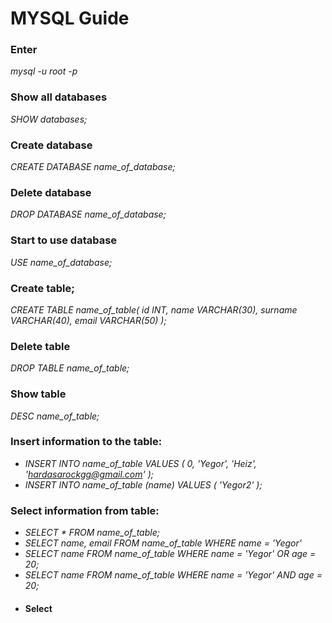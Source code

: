 # MYSQL Guide

### Enter
*mysql -u root -p*

### Show all databases
*SHOW databases;*

### Create database
*CREATE DATABASE name_of_database;*

### Delete database
*DROP DATABASE name_of_database;*

### Start to use database
*USE name_of_database;*

### Create table;
*CREATE TABLE name_of_table(
  id INT,
  name VARCHAR(30),
  surname VARCHAR(40),
  email VARCHAR(50)
  );*

### Delete table
*DROP TABLE name_of_table;*

### Show table
*DESC name_of_table;*

### Insert information to the table:
* *INSERT INTO name_of_table VALUES (
  0, 'Yegor', 'Heiz', 'hardasarockgg@gmail.com'
  );*
* *INSERT INTO name_of_table (name) VALUES (
  'Yegor2'
  );*

### Select information from table:
* *SELECT * FROM name_of_table;*
* *SELECT name, email FROM name_of_table WHERE name = 'Yegor'*
* *SELECT name FROM name_of_table WHERE name = 'Yegor' OR age = 20;*
* *SELECT name FROM name_of_table WHERE name = 'Yegor' AND age = 20;*
* #### Select 
